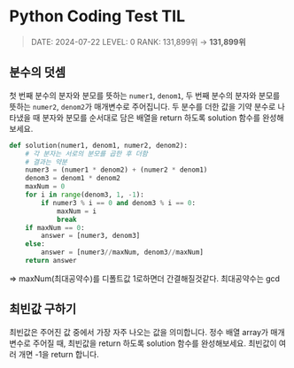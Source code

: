 #  Python Coding Test TIL
> DATE: 2024-07-22
LEVEL: 0
RANK: 131,899위 → **131,899위**


## 분수의 덧셈
첫 번째 분수의 분자와 분모를 뜻하는 `numer1`, `denom1`, 두 번째 분수의 분자와 분모를 뜻하는 `numer2`, `denom2`가 매개변수로 주어집니다. 두 분수를 더한 값을 기약 분수로 나타냈을 때 분자와 분모를 순서대로 담은 배열을 return 하도록 solution 함수를 완성해보세요.
```python
def solution(numer1, denom1, numer2, denom2):
    # 각 분자는 서로의 분모를 곱한 후 더함 
    # 결과는 약분
    numer3 = (numer1 * denom2) + (numer2 * denom1)
    denom3 = denom1 * denom2
    maxNum = 0
    for i in range(denom3, 1, -1):
        if numer3 % i == 0 and denom3 % i == 0: 
            maxNum = i
            break
    if maxNum == 0:
        answer = [numer3, denom3]
    else:
        answer = [numer3//maxNum, denom3//maxNum]
    return answer
```
=> maxNum(최대공약수)를 디폴트값 1로하면더 간결해질것같다. 
최대공약수는 gcd

## 최빈값 구하기
최빈값은 주어진 값 중에서 가장 자주 나오는 값을 의미합니다. 정수 배열 array가 매개변수로 주어질 때, 최빈값을 return 하도록 solution 함수를 완성해보세요. 최빈값이 여러 개면 -1을 return 합니다.
```python

```